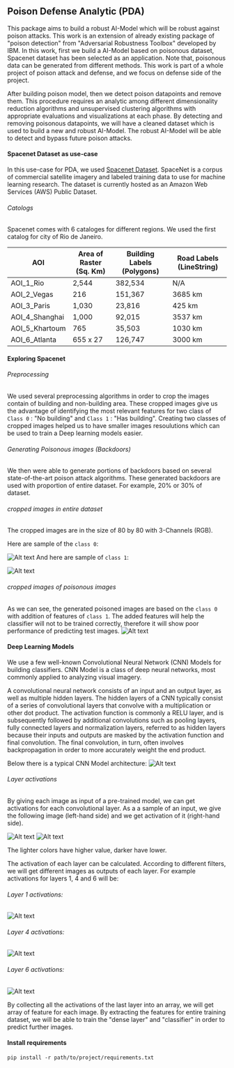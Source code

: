 ## Poison Defense Analytic (PDA)
This package aims to build a robust AI-Model which will be robust against 
poison attacks. This work is an extension of already existing package of 
"poison detection" from "Adversarial Robustness Toolbox" developed by IBM.
In this work, first we build a AI-Model based on poisonous dataset, 
Spacenet dataset has been selected as an application.
Note that, poisonous data can be generated from different methods. This work 
is part of a whole project of poison attack and defense, and we focus on defense
side of the project.

After building poison model, then we detect poison datapoints 
and remove them. This procedure requires an analytic among different 
dimensionality reduction algorithms and unsupervised clustering algorithms
with appropriate evaluations and visualizations at each phase. 
By detecting and removing poisonous datapoints, we will have 
a cleaned dataset which is used to build a new and robust AI-Model.
The robust AI-Model will be able to detect and bypass future poison attacks.

#### Spacenet Dataset as use-case
In this use-case for PDA, we used [Spacenet Dataset](https://registry.opendata.aws/spacenet/). 
SpaceNet is a corpus of commercial satellite imagery and labeled training data to use for machine learning research. 
The dataset is currently hosted as an Amazon Web Services (AWS) Public Dataset.
 
###### Catologs
Spacenet comes with 6 cataloges for different regions. We used the first catalog for city of Rio de Janeiro.

|AOI	|Area of Raster (Sq. Km)   | Building Labels (Polygons)	| Road Labels (LineString) |
| ----- | ------------------------ | ------------------------------ | -----------------------  |
|AOI_1_Rio	|2,544	|382,534	|N/A
|AOI_2_Vegas	|216	|151,367	|3685 km
|AOI_3_Paris	|1,030	|23,816	|425 km
|AOI_4_Shanghai	|1,000	|92,015	|3537 km
|AOI_5_Khartoum	|765	|35,503	|1030 km
|AOI_6_Atlanta	|655 x 27	|126,747	|3000 km

#### Exploring Spacenet
###### Preprocessing
We used several preprocessing algorithms in order to crop the images contain of building and non-building area.
These cropped images give us the advantage of identifying the most relevant features for two class of `Class 0` : "No building"
and `Class 1` : "Has building". Creating two classes of cropped images helped us to have smaller images resoulutions
which can be used to train a Deep learning models easier.

###### Generating Poisonous images (Backdoors)
We then were able to generate portions of backdoors based on several state-of-the-art poison attack algorithms.
These generated backdoors are used with proportion of entire dataset. For example, 20% or 30% of dataset.

###### cropped images in entire dataset
The cropped images are in the size of 80 by 80 with 3-Channels (RGB).

Here are sample of the `class 0`:


![Alt text](pda/images/all_class0_demo.png?raw=true "Title")
And here are sample of `class 1`:

![Alt text](pda/images/all_class1_demo.png?raw=true "Title")
###### cropped images of poisonous images
As we can see, the generated poisoned images are based on the `class 0` with addition of features of `class 1`.
The added features will help the classifier will not to be trained correctly, therefore it will show poor performance of predicting test images.
![Alt text](pda/images/poison_images_demo.png?raw=true "Title")   

#### Deep Learning Models
We use a few well-known Convolutional Neural Network (CNN) Models for building classifiers.
CNN Model is a class of deep neural networks, most commonly applied to analyzing visual imagery.

A convolutional neural network consists of an input and an output layer, as well as multiple hidden layers. 
The hidden layers of a CNN typically consist of a series of convolutional layers that convolve with a 
multiplication or other dot product. The activation function is commonly a RELU layer, 
and is subsequently followed by additional convolutions such as pooling layers, fully connected layers and 
normalization layers, referred to as hidden layers because their inputs and outputs are masked by the 
activation function and final convolution. The final convolution, in turn, often involves backpropagation 
in order to more accurately weight the end product.

Below there is a typical CNN Model architecture:
![Alt text](pda/images/CNN_Model.png?raw=true "Title") 

###### Layer activations
By giving each image as input of a pre-trained model, we can get activations for each convolutional layer. 
As a a sample of an input, we give the following image (left-hand side) and we get activation of it (right-hand side).

![Alt text](pda/images/sample_image.png?raw=true "Title")
![Alt text](pda/images/sample_activation.png?raw=true "Title")

The lighter colors have higher value, darker have lower.

The activation of each layer can be calculated. According to different filters, 
we will get different images as outputs of each layer. 
For example activations for layers 1, 4 and 6 will be:

###### _Layer 1 activations_:
![Alt text](pda/images/act_conv_1.png?raw=true "Title")

###### _Layer 4 activations_:
![Alt text](pda/images/act_conv_4.png?raw=true "Title")

###### _Layer 6 activations_:
![Alt text](pda/images/act_conv_6.png?raw=true "Title")

By collecting all the activations of the last layer into an array, we will get array of feature for each image.
By extracting the features for entire training dataset, we will be able to train the "dense layer" and "classifier"
in order to predict further images.
#### Install requirements
`pip install -r path/to/project/requirements.txt`